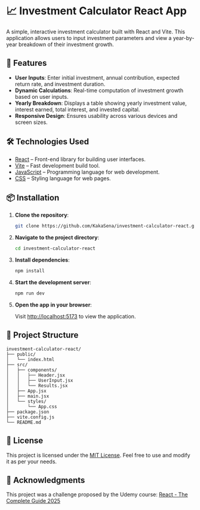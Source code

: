 
# 📈 Investment Calculator React App

A simple, interactive investment calculator built with React and Vite. This application allows users to input investment parameters and view a year-by-year breakdown of their investment growth.



## 🚀 Features

- **User Inputs**: Enter initial investment, annual contribution, expected return rate, and investment duration.
- **Dynamic Calculations**: Real-time computation of investment growth based on user inputs.
- **Yearly Breakdown**: Displays a table showing yearly investment value, interest earned, total interest, and invested capital.
- **Responsive Design**: Ensures usability across various devices and screen sizes.



## 🛠️ Technologies Used

- [React](https://reactjs.org/) – Front-end library for building user interfaces.
- [Vite](https://vitejs.dev/) – Fast development build tool.
- [JavaScript](https://developer.mozilla.org/en-US/docs/Web/JavaScript) – Programming language for web development.
- [CSS](https://developer.mozilla.org/en-US/docs/Web/CSS) – Styling language for web pages.



## 📦 Installation

1. **Clone the repository**:

   ```bash
   git clone https://github.com/KakaSena/investment-calculator-react.git
   ```

2. **Navigate to the project directory**:

   ```bash
   cd investment-calculator-react
   ```

3. **Install dependencies**:

   ```bash
   npm install
   ```

4. **Start the development server**:

   ```bash
   npm run dev
   ```

5. **Open the app in your browser**:

   Visit [http://localhost:5173](http://localhost:5173) to view the application.



## 📁 Project Structure

```
investment-calculator-react/
├── public/
│   └── index.html
├── src/
│   ├── components/
│   │   ├── Header.jsx
│   │   ├── UserInput.jsx
│   │   └── Results.jsx
│   ├── App.jsx
│   ├── main.jsx
│   └── styles/
│       └── App.css
├── package.json
├── vite.config.js
└── README.md
```



## 📄 License

This project is licensed under the [MIT License](https://github.com/KakaSena/investment-calculator-react/blob/main/LICENSE). Feel free to use and modify it as per your needs.



## 🙏 Acknowledgments

This project was a challenge proposed by the Udemy course:
[React - The Complete Guide 2025](https://www.udemy.com/course/react-the-complete-guide-incl-redux)

